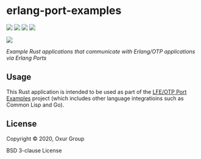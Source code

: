 # erlang-port-examples

[![][build-badge]][build]
[![][crate-badge]][crate]
[![][tag-badge]][tag]
[![][docs-badge]][docs]

[![][logo]][logo-large]

*Example Rust applications that communicate with Erlang/OTP applications via Erlang Ports*

## Usage

This Rust application is intended to be used as part of the [LFE/OTP Port Examples](https://github.com/lfex/port-examples) project (which includes other language integratioins such as Common Lisp and Go).

## License

Copyright © 2020, Oxur Group

BSD 3-clause License

<!-- Named page links below: /-->

[logo]: resources/images/project-logo.png
[logo-large]: resources/images/project-logo-large.png
[build]: https://github.com/oxur/erlang-port-examples/actions?query=workflow%3Abuild+
[build-badge]: https://github.com/oxur/erlang-port-examples/workflows/build/badge.svg
[crate]: https://crates.io/crates/twyg
[crate-badge]: https://img.shields.io/crates/v/erlang-port-examples.svg
[docs]: https://docs.rs/twyg/
[docs-badge]: https://img.shields.io/badge/rust-documentation-blue.svg
[tag-badge]: https://img.shields.io/github/tag/oxur/erlang-port-examples.svg
[tag]: https://github.com/oxur/erlang-port-examples/tags
